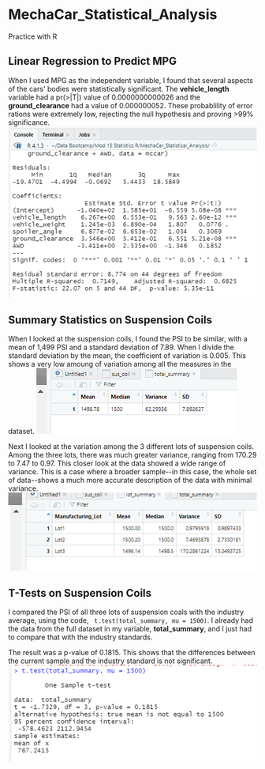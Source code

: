 # MechaCar_Statistical_Analysis
Practice with R

## Linear Regression to Predict MPG
When I used MPG as the independent variable, I found that several aspects of the cars' bodies were statistically significant. The **vehicle_length** variable had a pr(>|T|) value of 0.0000000000026 and the **ground_clearance** had a value of 0.000000052. These probablility of error rations were extremely low, rejecting the null hypothesis and proving >99% significance.
![MPG and other aspects of body style](https://github.com/JDittes/MechaCar_Statistical_Analysis/blob/main/deliverable_1.png)

## Summary Statistics on Suspension Coils
When I looked at the suspension coils, I found the PSI to be similar, with a mean of 1,499 PSI and a standard deviation of 7.89. When I divide the standard deviation by the mean, the coefficient of variation is 0.005. This shows a very low amoung of variation among all the measures in the dataset.
![Summary of all coils](https://github.com/JDittes/MechaCar_Statistical_Analysis/blob/main/d2_total_summary.png)

Next I looked at the variation among the 3 different lots of suspension coils. Among the three lots, there was much greater variance, ranging from 170.29 to 7.47 to 0.97.  This closer look at the data showed a wide range of variance. This is a case where a broader sample--in this case, the whole set of data--shows a much more accurate description of the data with minimal variance. 
![Lot summaries](https://github.com/JDittes/MechaCar_Statistical_Analysis/blob/main/d2_lot_summary.png)

## T-Tests on Suspension Coils
I compared the PSI of all three lots of suspension coals with the industry average, using the code, ``` t.test(total_summary, mu = 1500)```. I already had the data from the full dataset in my variable, **total_summary**, and I just had to compare that with the industry standards.

The result was a p-value of 0.1815. This shows that the differences between the current sample and the industry standard is not significant.
![T-test results](https://github.com/JDittes/MechaCar_Statistical_Analysis/blob/main/d3_ttest.png)

